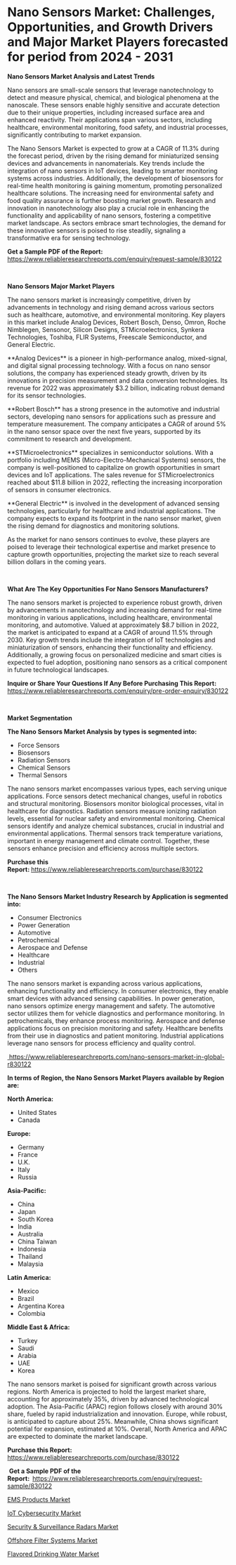 <p><h1>Nano Sensors Market: Challenges, Opportunities, and Growth Drivers and Major Market Players forecasted for period from 2024 - 2031</h1></p><p><strong>Nano Sensors Market Analysis and Latest Trends</strong></p>
<p><p>Nano sensors are small-scale sensors that leverage nanotechnology to detect and measure physical, chemical, and biological phenomena at the nanoscale. These sensors enable highly sensitive and accurate detection due to their unique properties, including increased surface area and enhanced reactivity. Their applications span various sectors, including healthcare, environmental monitoring, food safety, and industrial processes, significantly contributing to market expansion.</p><p>The Nano Sensors Market is expected to grow at a CAGR of 11.3% during the forecast period, driven by the rising demand for miniaturized sensing devices and advancements in nanomaterials. Key trends include the integration of nano sensors in IoT devices, leading to smarter monitoring systems across industries. Additionally, the development of biosensors for real-time health monitoring is gaining momentum, promoting personalized healthcare solutions. The increasing need for environmental safety and food quality assurance is further boosting market growth. Research and innovation in nanotechnology also play a crucial role in enhancing the functionality and applicability of nano sensors, fostering a competitive market landscape. As sectors embrace smart technologies, the demand for these innovative sensors is poised to rise steadily, signaling a transformative era for sensing technology.</p></p>
<p><strong>Get a Sample PDF of the Report:&nbsp;</strong> <a href="https://www.reliableresearchreports.com/enquiry/request-sample/830122?utm_campaign=9&utm_medium=2&utm_source=Github&utm_content=ia&utm_term=08102024&utm_id=nano-sensors">https://www.reliableresearchreports.com/enquiry/request-sample/830122</a></p>
<p>&nbsp;</p>
<p><strong>Nano Sensors Major Market Players</strong></p>
<p><p>The nano sensors market is increasingly competitive, driven by advancements in technology and rising demand across various sectors such as healthcare, automotive, and environmental monitoring. Key players in this market include Analog Devices, Robert Bosch, Denso, Omron, Roche Nimblegen, Sensonor, Silicon Designs, STMicroelectronics, Synkera Technologies, Toshiba, FLIR Systems, Freescale Semiconductor, and General Electric.</p><p>**Analog Devices** is a pioneer in high-performance analog, mixed-signal, and digital signal processing technology. With a focus on nano sensor solutions, the company has experienced steady growth, driven by its innovations in precision measurement and data conversion technologies. Its revenue for 2022 was approximately $3.2 billion, indicating robust demand for its sensor technologies.</p><p>**Robert Bosch** has a strong presence in the automotive and industrial sectors, developing nano sensors for applications such as pressure and temperature measurement. The company anticipates a CAGR of around 5% in the nano sensor space over the next five years, supported by its commitment to research and development.</p><p>**STMicroelectronics** specializes in semiconductor solutions. With a portfolio including MEMS (Micro-Electro-Mechanical Systems) sensors, the company is well-positioned to capitalize on growth opportunities in smart devices and IoT applications. The sales revenue for STMicroelectronics reached about $11.8 billion in 2022, reflecting the increasing incorporation of sensors in consumer electronics.</p><p>**General Electric** is involved in the development of advanced sensing technologies, particularly for healthcare and industrial applications. The company expects to expand its footprint in the nano sensor market, given the rising demand for diagnostics and monitoring solutions. </p><p>As the market for nano sensors continues to evolve, these players are poised to leverage their technological expertise and market presence to capture growth opportunities, projecting the market size to reach several billion dollars in the coming years.</p></p>
<p>&nbsp;</p>
<p><strong>What Are The Key Opportunities For Nano Sensors Manufacturers?</strong></p>
<p><p>The nano sensors market is projected to experience robust growth, driven by advancements in nanotechnology and increasing demand for real-time monitoring in various applications, including healthcare, environmental monitoring, and automotive. Valued at approximately $8.7 billion in 2022, the market is anticipated to expand at a CAGR of around 11.5% through 2030. Key growth trends include the integration of IoT technologies and miniaturization of sensors, enhancing their functionality and efficiency. Additionally, a growing focus on personalized medicine and smart cities is expected to fuel adoption, positioning nano sensors as a critical component in future technological landscapes.</p></p>
<p><strong>Inquire or Share Your Questions If Any Before Purchasing This Report:</strong> <a href="https://www.reliableresearchreports.com/enquiry/pre-order-enquiry/830122?utm_campaign=9&utm_medium=2&utm_source=Github&utm_content=ia&utm_term=08102024&utm_id=nano-sensors">https://www.reliableresearchreports.com/enquiry/pre-order-enquiry/830122</a></p>
<p>&nbsp;</p>
<p><strong>Market Segmentation</strong></p>
<p><strong>The Nano Sensors Market Analysis by types is segmented into:</strong></p>
<p><ul><li>Force Sensors</li><li>Biosensors</li><li>Radiation Sensors</li><li>Chemical Sensors</li><li>Thermal Sensors</li></ul></p>
<p><p>The nano sensors market encompasses various types, each serving unique applications. Force sensors detect mechanical changes, useful in robotics and structural monitoring. Biosensors monitor biological processes, vital in healthcare for diagnostics. Radiation sensors measure ionizing radiation levels, essential for nuclear safety and environmental monitoring. Chemical sensors identify and analyze chemical substances, crucial in industrial and environmental applications. Thermal sensors track temperature variations, important in energy management and climate control. Together, these sensors enhance precision and efficiency across multiple sectors.</p></p>
<p><strong>Purchase this Report:&nbsp;</strong><a href="https://www.reliableresearchreports.com/purchase/830122?utm_campaign=9&utm_medium=2&utm_source=Github&utm_content=ia&utm_term=08102024&utm_id=nano-sensors">https://www.reliableresearchreports.com/purchase/830122</a></p>
<p>&nbsp;</p>
<p><strong>The Nano Sensors Market Industry Research by Application is segmented into:</strong></p>
<p><ul><li>Consumer Electronics</li><li>Power Generation</li><li>Automotive</li><li>Petrochemical</li><li>Aerospace and Defense</li><li>Healthcare</li><li>Industrial</li><li>Others</li></ul></p>
<p><p>The nano sensors market is expanding across various applications, enhancing functionality and efficiency. In consumer electronics, they enable smart devices with advanced sensing capabilities. In power generation, nano sensors optimize energy management and safety. The automotive sector utilizes them for vehicle diagnostics and performance monitoring. In petrochemicals, they enhance process monitoring. Aerospace and defense applications focus on precision monitoring and safety. Healthcare benefits from their use in diagnostics and patient monitoring. Industrial applications leverage nano sensors for process efficiency and quality control.</p></p>
<p><a href="https://www.reliableresearchreports.com/nano-sensors-market-in-global-r830122?utm_campaign=9&utm_medium=2&utm_source=Github&utm_content=ia&utm_term=08102024&utm_id=nano-sensors">&nbsp;https://www.reliableresearchreports.com/nano-sensors-market-in-global-r830122</a></p>
<p><strong>In terms of Region, the Nano Sensors Market Players available by Region are:</strong></p>
<p>
    <p> <strong> North America: </strong>
        <ul>
            <li>United States</li>
            <li>Canada</li>
        </ul>
        </p> 
    <p> <strong> Europe: </strong>
        <ul>
            <li>Germany</li>
            <li>France</li>
            <li>U.K.</li>
            <li>Italy</li>
            <li>Russia</li>
        </ul>
        </p> 
    <p> <strong> Asia-Pacific: </strong>
        <ul>
            <li>China</li>
            <li>Japan</li>
            <li>South Korea</li>
            <li>India</li>
            <li>Australia</li>
            <li>China Taiwan</li>
            <li>Indonesia</li>
            <li>Thailand</li>
            <li>Malaysia</li>
        </ul>
        </p> 
    <p> <strong> Latin America: </strong>
        <ul>
            <li>Mexico</li>
            <li>Brazil</li>
            <li>Argentina Korea</li>
            <li>Colombia</li>
        </ul>
        </p> 
    <p> <strong> Middle East & Africa: </strong>
        <ul>
            <li>Turkey</li>
            <li>Saudi</li>
            <li>Arabia</li>
            <li>UAE</li>
            <li>Korea</li>
        </ul>
    </p>
    </p>
<p><p>The nano sensors market is poised for significant growth across various regions. North America is projected to hold the largest market share, accounting for approximately 35%, driven by advanced technological adoption. The Asia-Pacific (APAC) region follows closely with around 30% share, fueled by rapid industrialization and innovation. Europe, while robust, is anticipated to capture about 25%. Meanwhile, China shows significant potential for expansion, estimated at 10%. Overall, North America and APAC are expected to dominate the market landscape.</p></p>
<p><strong>Purchase this Report: </strong><a href="https://www.reliableresearchreports.com/purchase/830122?utm_campaign=9&utm_medium=2&utm_source=Github&utm_content=ia&utm_term=08102024&utm_id=nano-sensors">https://www.reliableresearchreports.com/purchase/830122</a></p>
<p>&nbsp;<strong>Get a Sample PDF of the Report:&nbsp;&nbsp;</strong><a href="https://www.reliableresearchreports.com/enquiry/request-sample/830122?utm_campaign=9&utm_medium=2&utm_source=Github&utm_content=ia&utm_term=08102024&utm_id=nano-sensors">https://www.reliableresearchreports.com/enquiry/request-sample/830122</a></p>
<p><strong></strong></p>
<p><p><a href="https://www.linkedin.com/pulse/regional-adaptations-global-ems-products-market-trends-overview-zez6e?utm_campaign=9&utm_medium=2&utm_source=Github&utm_content=ia&utm_term=08102024&utm_id=nano-sensors">EMS Products Market</a></p><p><a href="https://www.linkedin.com/pulse/top-trends-transforming-iot-cybersecurity-market-2024-2031-uf10e?utm_campaign=9&utm_medium=2&utm_source=Github&utm_content=ia&utm_term=08102024&utm_id=nano-sensors">IoT Cybersecurity Market</a></p><p><a href="https://github.com/SanjidaMahmud54/Market-Research-Report-List-1/blob/main/security-surveillance-radars-market.md?utm_campaign=9&utm_medium=2&utm_source=Github&utm_content=ia&utm_term=08102024&utm_id=nano-sensors">Security & Surveillance Radars Market</a></p><p><a href="https://github.com/hgf64gh/Market-Research-Report-List-1/blob/main/offshore-filter-systems-market.md?utm_campaign=9&utm_medium=2&utm_source=Github&utm_content=ia&utm_term=08102024&utm_id=nano-sensors">Offshore Filter Systems Market</a></p><p><a href="https://issuu.com/reportprime-2/docs/flavored-drinking-water-market-size_fccf8fac6bd1ad?utm_campaign=9&utm_medium=2&utm_source=Github&utm_content=ia&utm_term=08102024&utm_id=nano-sensors">Flavored Drinking Water Market</a></p></p>